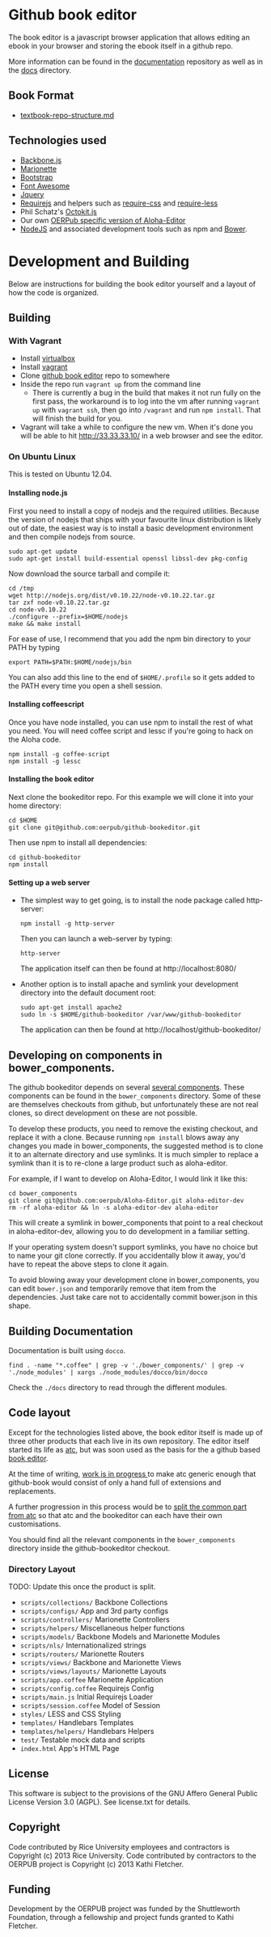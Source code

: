 # Github book editor

The book editor is a javascript browser application that allows editing an
ebook in your browser and storing the ebook itself in a github repo.

More information can be found in the
[documentation](https://github.com/oerpub/documentation/) repository as well as
in the [docs](docs) directory.

## Book Format
* [textbook-repo-structure.md](https://github.com/oerpub/github-bookeditor/blob/master/docs/textbook-repo-structure.md)

## Technologies used
* [Backbone.js](http://backbonejs.org/)
* [Marionette](http://marionettejs.com/)
* [Bootstrap](http://getbootstrap.com/)
* [Font Awesome](http://fontawesome.io/)
* [Jquery](http://www.jquery.com/)
* [Requirejs](http://requirejs.org/) and helpers such as
  [require-css](https://github.com/guybedford/require-css) and
  [require-less](https://github.com/guybedford/require-less)
* Phil Schatz's [Octokit.js](https://github.com/philschatz/octokit.js/)
* Our own [OERPub specific version of Aloha-Editor](https://github.com/oerpub/Aloha-Editor/)
* [NodeJS](http://nodejs.org/) and associated development tools such as npm
  and [Bower](https://github.com/bower/bower).

# Development and Building

Below are instructions for building the book editor yourself and a layout
of how the code is organized.

## Building

### With Vagrant
* Install [virtualbox](https://www.virtualbox.org/wiki/Downloads)
* Install [vagrant](http://downloads.vagrantup.com/)
* Clone [github book editor](https://github.com/oerpub/github-bookeditor) repo to somewhere
* Inside the repo run `vagrant up` from the command line
  * There is currently a bug in the build that makes it not run fully on the
    first pass, the workaround is to log into the vm after running `vagrant up`
    with `vagrant ssh`, then go into `/vagrant` and run `npm install`. That
    will finish the build for you.
* Vagrant will take a while to configure the new vm. When it's done you will be
  able to hit http://33.33.33.10/ in a web browser and see the editor.

### On Ubuntu Linux

This is tested on Ubuntu 12.04.

#### Installing node.js

First you need to install a copy of nodejs and the required utilities. Because
the version of nodejs that ships with your favourite linux distribution is
likely out of date, the easiest way is to install a basic development
environment and then compile nodejs from source.
    
    sudo apt-get update
    sudo apt-get install build-essential openssl libssl-dev pkg-config
    
Now download the source tarball and compile it:
    
    cd /tmp
    wget http://nodejs.org/dist/v0.10.22/node-v0.10.22.tar.gz
    tar zxf node-v0.10.22.tar.gz
    cd node-v0.10.22
    ./configure --prefix=$HOME/nodejs
    make && make install

For ease of use, I recommend that you add the npm bin directory to your PATH by
typing

    export PATH=$PATH:$HOME/nodejs/bin

You can also add this line to the end of `$HOME/.profile` so it gets added to
the PATH every time you open a shell session.

#### Installing coffeescript

Once you have node installed, you can use npm to install the rest of what you
need. You will need coffee script and lessc if you're going to hack on the
Aloha code.

    npm install -g coffee-script
    npm install -g lessc

#### Installing the book editor

Next clone the bookeditor repo. For this example we will clone it into your
home directory:

    cd $HOME
    git clone git@github.com:oerpub/github-bookeditor.git

Then use npm to install all dependencies:

    cd github-bookeditor
    npm install

#### Setting up a web server

* The simplest way to get going, is to install the node package called
  http-server:

      npm install -g http-server

  Then you can launch a web-server by typing:

      http-server

  The application itself can then be found at http://localhost:8080/


* Another option is to install apache and symlink your development directory
  into the default document root:

      sudo apt-get install apache2
      sudo ln -s $HOME/github-bookeditor /var/www/github-bookeditor

  The application can then be found at http://localhost/github-bookeditor/

## Developing on components in bower\_components.

The github bookeditor depends on several [several components](
https://github.com/oerpub/documentation/blob/gh-pages/README.md).
These components can be found in the `bower_components` directory. Some of
these are themselves checkouts from github, but unfortunately these are not
real clones, so direct development on these are not possible.

To develop these products, you need to remove the existing checkout, and
replace it with a clone. Because running `npm install` blows away any
changes you made in bower\_components, the suggested method is to clone it to
an alternate directory and use symlinks. It is much simpler to replace a
symlink than it is to re-clone a large product such as aloha-editor.

For example, if I want to develop on Aloha-Editor, I would link it
like this:

    cd bower_components
    git clone git@github.com:oerpub/Aloha-Editor.git aloha-editor-dev
    rm -rf aloha-editor && ln -s aloha-editor-dev aloha-editor

This will create a symlink in bower\_components that point to a real checkout
in aloha-editor-dev, allowing you to do development in a familiar setting.

If your operating system doesn't support symlinks, you have no choice but to
name your git clone correctly. If you accidentally blow it away, you'd have to
repeat the above steps to clone it again.

To avoid blowing away your development clone in bower\_components, you can
edit `bower.json` and temporarily remove that item from the dependencies. Just
take care not to accidentally commit bower.json in this shape.

## Building Documentation

Documentation is built using `docco`.

    find . -name "*.coffee" | grep -v './bower_components/' | grep -v './node_modules' | xargs ./node_modules/docco/bin/docco

Check the `./docs` directory to read through the different modules.

## Code layout

Except for the technologies listed above, the book editor itself is made up
of three other products that each live in its own repository. The editor itself
started its life as [atc](https://github.com/Connexions/atc/), but was soon
used as the basis for the a github based [book editor](
https://github.com/oerpub/github-bookeditor/).

At the time of writing, [work is in progress
](https://github.com/oerpub/github-bookeditor/pull/115) to make atc
generic enough that github-book would consist of only a hand full of extensions
and replacements.

A further progression in this process would be to [split the common part from
atc](https://github.com/oerpub/github-bookeditor/pull/115#issuecomment-28458218)
so that atc and the bookeditor can each have their own customisations.

You should find all the relevant components in the `bower_components` directory
inside the github-bookeditor checkout.


### Directory Layout

TODO: Update this once the product is split.

* `scripts/collections/`   Backbone Collections
* `scripts/configs/`       App and 3rd party configs
* `scripts/controllers/`   Marionette Controllers
* `scripts/helpers/`       Miscellaneous helper functions
* `scripts/models/`        Backbone Models and Marionette Modules
* `scripts/nls/`           Internationalized strings
* `scripts/routers/`       Marionette Routers
* `scripts/views/`         Backbone and Marionette Views
* `scripts/views/layouts/` Marionette Layouts
* `scripts/app.coffee`     Marionette Application
* `scripts/config.coffee`  Requirejs Config
* `scripts/main.js`        Initial Requirejs Loader
* `scripts/session.coffee` Model of Session
* `styles/`                LESS and CSS Styling
* `templates/`             Handlebars Templates
* `templates/helpers/`     Handlebars Helpers
* `test/`                  Testable mock data and scripts
* `index.html`             App's HTML Page

License
-------

This software is subject to the provisions of the GNU Affero General Public License Version 3.0 (AGPL). See license.txt for details. 

Copyright
---------
Code contributed by Rice University employees and contractors is Copyright (c)
2013 Rice University.  Code contributed by contractors to the OERPUB project is
Copyright (c) 2013 Kathi Fletcher.

Funding
-------
Development by the OERPUB project was funded by the Shuttleworth Foundation,
through a fellowship and project funds granted to Kathi Fletcher.
